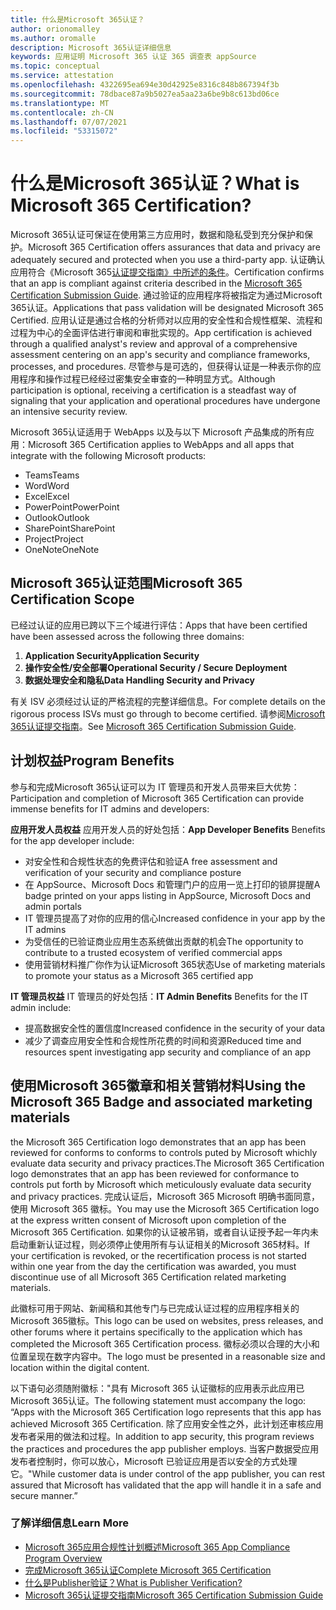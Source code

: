 ```yaml
---
title: 什么是Microsoft 365认证？
author: orionomalley
ms.author: oromalle
description: Microsoft 365认证详细信息
keywords: 应用证明 Microsoft 365 认证 365 调查表 appSource
ms.topic: conceptual
ms.service: attestation
ms.openlocfilehash: 4322695ea694e30d42925e8316c848b867394f3b
ms.sourcegitcommit: 78dbace87a9b5027ea5aa23a6be9b8c613bd06ce
ms.translationtype: MT
ms.contentlocale: zh-CN
ms.lasthandoff: 07/07/2021
ms.locfileid: "53315072"
---
```

# <a name="what-is-microsoft-365-certification"></a><span data-ttu-id="ee87d-104">什么是Microsoft 365认证？</span><span class="sxs-lookup"><span data-stu-id="ee87d-104">What is Microsoft 365 Certification?</span></span>

<span data-ttu-id="ee87d-105">Microsoft 365认证可保证在使用第三方应用时，数据和隐私受到充分保护和保护。</span><span class="sxs-lookup"><span data-stu-id="ee87d-105">Microsoft 365 Certification offers assurances that data and privacy are adequately secured and protected when you use a third-party app.</span></span> <span data-ttu-id="ee87d-106">认证确认应用符合《Microsoft 365[认证提交指南》中所述的条件](https://docs.microsoft.com/microsoft-365-app-certification/docs/certification-submission-guide)。</span><span class="sxs-lookup"><span data-stu-id="ee87d-106">Certification confirms that an app is compliant against criteria described in the [Microsoft 365 Certification Submission Guide](https://docs.microsoft.com/microsoft-365-app-certification/docs/certification-submission-guide).</span></span> <span data-ttu-id="ee87d-107">通过验证的应用程序将被指定为通过Microsoft 365认证。</span><span class="sxs-lookup"><span data-stu-id="ee87d-107">Applications that pass validation will be designated Microsoft 365 Certified.</span></span>
<span data-ttu-id="ee87d-108">应用认证是通过合格的分析师对以应用的安全性和合规性框架、流程和过程为中心的全面评估进行审阅和审批实现的。</span><span class="sxs-lookup"><span data-stu-id="ee87d-108">App certification is achieved through a qualified analyst's review and approval of a comprehensive assessment centering on an app's security and compliance frameworks, processes, and procedures.</span></span> <span data-ttu-id="ee87d-109">尽管参与是可选的，但获得认证是一种表示你的应用程序和操作过程已经经过密集安全审查的一种明显方式。</span><span class="sxs-lookup"><span data-stu-id="ee87d-109">Although participation is optional, receiving a certification is a steadfast way of signaling that your application and operational procedures have undergone an intensive security review.</span></span>

<span data-ttu-id="ee87d-110">Microsoft 365认证适用于 WebApps 以及与以下 Microsoft 产品集成的所有应用：</span><span class="sxs-lookup"><span data-stu-id="ee87d-110">Microsoft 365 Certification applies to WebApps and all apps that integrate with the following Microsoft products:</span></span>
- <span data-ttu-id="ee87d-111">Teams</span><span class="sxs-lookup"><span data-stu-id="ee87d-111">Teams</span></span>
- <span data-ttu-id="ee87d-112">Word</span><span class="sxs-lookup"><span data-stu-id="ee87d-112">Word</span></span>
- <span data-ttu-id="ee87d-113">Excel</span><span class="sxs-lookup"><span data-stu-id="ee87d-113">Excel</span></span>
- <span data-ttu-id="ee87d-114">PowerPoint</span><span class="sxs-lookup"><span data-stu-id="ee87d-114">PowerPoint</span></span>
- <span data-ttu-id="ee87d-115">Outlook</span><span class="sxs-lookup"><span data-stu-id="ee87d-115">Outlook</span></span>
- <span data-ttu-id="ee87d-116">SharePoint</span><span class="sxs-lookup"><span data-stu-id="ee87d-116">SharePoint</span></span>
- <span data-ttu-id="ee87d-117">Project</span><span class="sxs-lookup"><span data-stu-id="ee87d-117">Project</span></span>
- <span data-ttu-id="ee87d-118">OneNote</span><span class="sxs-lookup"><span data-stu-id="ee87d-118">OneNote</span></span>

## <a name="microsoft-365-certification-scope"></a><span data-ttu-id="ee87d-119">Microsoft 365认证范围</span><span class="sxs-lookup"><span data-stu-id="ee87d-119">Microsoft 365 Certification Scope</span></span>

<span data-ttu-id="ee87d-120">已经过认证的应用已跨以下三个域进行评估：</span><span class="sxs-lookup"><span data-stu-id="ee87d-120">Apps that have been certified have been assessed across the following three domains:</span></span>
1.  <span data-ttu-id="ee87d-121">**Application Security**</span><span class="sxs-lookup"><span data-stu-id="ee87d-121">**Application Security**</span></span>
1.  <span data-ttu-id="ee87d-122">**操作安全性/安全部署**</span><span class="sxs-lookup"><span data-stu-id="ee87d-122">**Operational Security / Secure Deployment**</span></span>
1.  <span data-ttu-id="ee87d-123">**数据处理安全和隐私**</span><span class="sxs-lookup"><span data-stu-id="ee87d-123">**Data Handling Security and Privacy**</span></span>

<span data-ttu-id="ee87d-124">有关 ISV 必须经过认证的严格流程的完整详细信息。</span><span class="sxs-lookup"><span data-stu-id="ee87d-124">For complete details on the rigorous process ISVs must go through to become certified.</span></span> <span data-ttu-id="ee87d-125">请参阅[Microsoft 365认证提交指南](https://docs.microsoft.com/microsoft-365-app-certification/docs/certification-submission-guide)。</span><span class="sxs-lookup"><span data-stu-id="ee87d-125">See [Microsoft 365 Certification Submission Guide](https://docs.microsoft.com/microsoft-365-app-certification/docs/certification-submission-guide).</span></span>

## <a name="program-benefits"></a><span data-ttu-id="ee87d-126">计划权益</span><span class="sxs-lookup"><span data-stu-id="ee87d-126">Program Benefits</span></span>
<span data-ttu-id="ee87d-127">参与和完成Microsoft 365认证可以为 IT 管理员和开发人员带来巨大优势：</span><span class="sxs-lookup"><span data-stu-id="ee87d-127">Participation and completion of Microsoft 365 Certification can provide immense benefits for IT admins and developers:</span></span>

<span data-ttu-id="ee87d-128">**应用开发人员权益** 应用开发人员的好处包括：</span><span class="sxs-lookup"><span data-stu-id="ee87d-128">**App Developer Benefits** Benefits for the app developer include:</span></span> 
-   <span data-ttu-id="ee87d-129">对安全性和合规性状态的免费评估和验证</span><span class="sxs-lookup"><span data-stu-id="ee87d-129">A free assessment and verification of your security and compliance posture</span></span>
-   <span data-ttu-id="ee87d-130">在 AppSource、Microsoft Docs 和管理门户的应用一览上打印的锁屏提醒</span><span class="sxs-lookup"><span data-stu-id="ee87d-130">A badge printed on your apps listing in AppSource, Microsoft Docs and admin portals</span></span>
-   <span data-ttu-id="ee87d-131">IT 管理员提高了对你的应用的信心</span><span class="sxs-lookup"><span data-stu-id="ee87d-131">Increased confidence in your app by the IT admins</span></span>
-   <span data-ttu-id="ee87d-132">为受信任的已验证商业应用生态系统做出贡献的机会</span><span class="sxs-lookup"><span data-stu-id="ee87d-132">The opportunity to contribute to a trusted ecosystem of verified commercial apps</span></span>
-   <span data-ttu-id="ee87d-133">使用营销材料推广你作为认证Microsoft 365状态</span><span class="sxs-lookup"><span data-stu-id="ee87d-133">Use of marketing materials to promote your status as a Microsoft 365 certified app</span></span>

<span data-ttu-id="ee87d-134">**IT 管理员权益** IT 管理员的好处包括：</span><span class="sxs-lookup"><span data-stu-id="ee87d-134">**IT Admin Benefits** Benefits for the IT admin include:</span></span>
-   <span data-ttu-id="ee87d-135">提高数据安全性的置信度</span><span class="sxs-lookup"><span data-stu-id="ee87d-135">Increased confidence in the security of your data</span></span>
-   <span data-ttu-id="ee87d-136">减少了调查应用安全性和合规性所花费的时间和资源</span><span class="sxs-lookup"><span data-stu-id="ee87d-136">Reduced time and resources spent investigating app security and compliance of an app</span></span>

## <a name="using-the-microsoft-365-badge-and-associated-marketing-materials"></a><span data-ttu-id="ee87d-137">使用Microsoft 365徽章和相关营销材料</span><span class="sxs-lookup"><span data-stu-id="ee87d-137">Using the Microsoft 365 Badge and associated marketing materials</span></span>
<span data-ttu-id="ee87d-138">the Microsoft 365 Certification logo demonstrates that an app has been reviewed for conforms to conforms to controls puted by Microsoft whichly evaluate data security and privacy practices.</span><span class="sxs-lookup"><span data-stu-id="ee87d-138">The Microsoft 365 Certification logo demonstrates that an app has been reviewed for conformance to controls put forth by Microsoft which meticulously evaluate data security and privacy practices.</span></span> <span data-ttu-id="ee87d-139">完成认证后，Microsoft 365 Microsoft 明确书面同意，使用 Microsoft 365 徽标。</span><span class="sxs-lookup"><span data-stu-id="ee87d-139">You may use the Microsoft 365 Certification logo at the express written consent of Microsoft upon completion of the Microsoft 365 Certification.</span></span> <span data-ttu-id="ee87d-140">如果你的认证被吊销，或者自认证授予起一年内未启动重新认证过程，则必须停止使用所有与认证相关的Microsoft 365材料。</span><span class="sxs-lookup"><span data-stu-id="ee87d-140">If your certification is revoked, or the recertification process is not started within one year from the day the certification was awarded, you must discontinue use of all Microsoft 365 Certification related marketing materials.</span></span> 

<span data-ttu-id="ee87d-141">此徽标可用于网站、新闻稿和其他专门与已完成认证过程的应用程序相关的Microsoft 365徽标。</span><span class="sxs-lookup"><span data-stu-id="ee87d-141">This logo can be used on websites, press releases, and other forums where it pertains specifically to the application which has completed the Microsoft 365 Certification process.</span></span> <span data-ttu-id="ee87d-142">徽标必须以合理的大小和位置呈现在数字内容中。</span><span class="sxs-lookup"><span data-stu-id="ee87d-142">The logo must be presented in a reasonable size and location within the digital content.</span></span> 

<span data-ttu-id="ee87d-143">以下语句必须随附徽标："具有 Microsoft 365 认证徽标的应用表示此应用已Microsoft 365认证。</span><span class="sxs-lookup"><span data-stu-id="ee87d-143">The following statement must accompany the logo: “Apps with the Microsoft 365 Certification logo represents that this app has achieved Microsoft 365 Certification.</span></span> <span data-ttu-id="ee87d-144">除了应用安全性之外，此计划还审核应用发布者采用的做法和过程。</span><span class="sxs-lookup"><span data-stu-id="ee87d-144">In addition to app security, this program reviews the practices and procedures the app publisher employs.</span></span> <span data-ttu-id="ee87d-145">当客户数据受应用发布者控制时，你可以放心，Microsoft 已验证应用是否以安全的方式处理它。"</span><span class="sxs-lookup"><span data-stu-id="ee87d-145">While customer data is under control of the app publisher, you can rest assured that Microsoft has validated that the app will handle it in a safe and secure manner.”</span></span>


### <a name="learn-more"></a><span data-ttu-id="ee87d-146">了解详细信息</span><span class="sxs-lookup"><span data-stu-id="ee87d-146">Learn More</span></span>
* [<span data-ttu-id="ee87d-147">Microsoft 365应用合规性计划概述</span><span class="sxs-lookup"><span data-stu-id="ee87d-147">Microsoft 365 App Compliance Program Overview</span></span>](~/overview.md)  
* [<span data-ttu-id="ee87d-148">完成Microsoft 365认证</span><span class="sxs-lookup"><span data-stu-id="ee87d-148">Complete Microsoft 365 Certification</span></span>](~/docs/certification.md)  
* [<span data-ttu-id="ee87d-149">什么是Publisher验证？</span><span class="sxs-lookup"><span data-stu-id="ee87d-149">What is Publisher Verification?</span></span>](https://docs.microsoft.com/azure/active-directory/develop/publisher-verification-overview)
* [<span data-ttu-id="ee87d-150">Microsoft 365认证提交指南</span><span class="sxs-lookup"><span data-stu-id="ee87d-150">Microsoft 365 Certification Submission Guide</span></span>](~/docs/certification-submission-guide.md)

